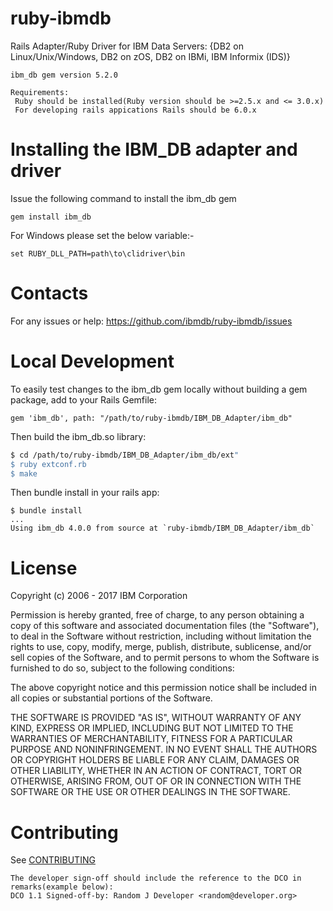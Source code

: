 ruby-ibmdb
==========
Rails Adapter/Ruby Driver for IBM Data Servers: {DB2 on Linux/Unix/Windows, DB2 on zOS, DB2 on IBMi, IBM Informix (IDS)}

```
ibm_db gem version 5.2.0

Requirements:
 Ruby should be installed(Ruby version should be >=2.5.x and <= 3.0.x)
 For developing rails appications Rails should be 6.0.x
```

 
Installing the IBM_DB adapter and driver
========================================

Issue the following command to install the ibm_db gem

```
gem install ibm_db

```

For Windows please set the below variable:-

```
set RUBY_DLL_PATH=path\to\clidriver\bin
```

Contacts
========

For any issues or help: https://github.com/ibmdb/ruby-ibmdb/issues

Local Development
=================

To easily test changes to the ibm_db gem locally without building 
a gem package, add to your Rails Gemfile:

```
gem 'ibm_db', path: "/path/to/ruby-ibmdb/IBM_DB_Adapter/ibm_db"
```

Then build the ibm_db.so library:

```bash
$ cd /path/to/ruby-ibmdb/IBM_DB_Adapter/ibm_db/ext"
$ ruby extconf.rb
$ make
```

Then bundle install in your rails app:

```
$ bundle install
...
Using ibm_db 4.0.0 from source at `ruby-ibmdb/IBM_DB_Adapter/ibm_db`
```

License
=======
Copyright (c) 2006 - 2017 IBM Corporation

Permission is hereby granted, free of charge, to any person obtaining
a copy of this software and associated documentation files (the "Software"),
to deal in the Software without restriction, including without limitation
the rights to use, copy, modify, merge, publish, distribute, sublicense, 
and/or sell copies of the Software, and to permit persons to whom the Software
is furnished to do so, subject to the following conditions:

The above copyright notice and this permission notice shall be included
in all copies or substantial portions of the Software.

THE SOFTWARE IS PROVIDED "AS IS", WITHOUT WARRANTY OF ANY KIND, EXPRESS OR IMPLIED,
INCLUDING BUT NOT LIMITED TO THE WARRANTIES OF MERCHANTABILITY, FITNESS FOR A 
PARTICULAR PURPOSE AND NONINFRINGEMENT. IN NO EVENT SHALL THE AUTHORS OR COPYRIGHT 
HOLDERS BE LIABLE FOR ANY CLAIM, DAMAGES OR OTHER LIABILITY, WHETHER IN AN ACTION 
OF CONTRACT, TORT OR OTHERWISE, ARISING FROM, OUT OF OR IN CONNECTION WITH THE 
SOFTWARE OR THE USE OR OTHER DEALINGS IN THE SOFTWARE.



Contributing
=======
See [CONTRIBUTING](https://github.com/ibmdb/ruby-ibmdb/blob/master/contributing/CONTRIBUTING.md)

```
The developer sign-off should include the reference to the DCO in remarks(example below):
DCO 1.1 Signed-off-by: Random J Developer <random@developer.org>
```
